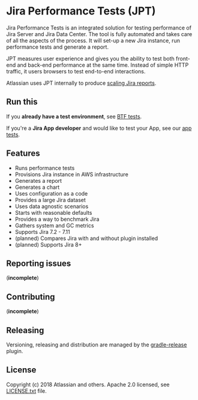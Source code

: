 # Jira Performance Tests (JPT)

Jira Performance Tests is an integrated solution for testing performance of Jira Server and Jira Data Center. 
The tool is fully automated and takes care of all the aspects of the process. It will set-up
a new Jira instance, run performance tests and generate a report.

JPT measures user experience and gives you the ability to test both front-end and back-end performance at the same time. 
Instead of simple HTTP traffic, it users browsers to test end-to-end interactions.

Atlassian uses JPT internally to produce
[scaling Jira reports](https://confluence.atlassian.com/enterprise/scaling-jira-867028644.html).

## Run this 

If you **already have a test environment**, see [BTF tests](docs/tests/BTF.md).

If you're a **Jira App developer** and would like to test your App, see our 
[app tests](docs/tests/APP.md). 
 
## Features
  - Runs performance tests
  - Provisions Jira instance in AWS infrastructure
  - Generates a report
  - Generates a chart
  - Uses configuration as a code
  - Provides a large Jira dataset
  - Uses data agnostic scenarios
  - Starts with reasonable defaults
  - Provides a way to benchmark Jira
  - Gathers system and GC metrics
  - Supports Jira 7.2 - 7.11
  - (planned) Compares Jira with and without plugin installed
  - (planned) Supports Jira 8+

## Reporting issues
(**incomplete**)

## Contributing
(**incomplete**)

## Releasing

Versioning, releasing and distribution are managed by the [gradle-release] plugin.

[gradle-release]: https://bitbucket.org/atlassian/gradle-release/src/release-0.0.2/README.md

## License

Copyright (c) 2018 Atlassian and others.
Apache 2.0 licensed, see [LICENSE.txt](LICENSE.txt) file.



